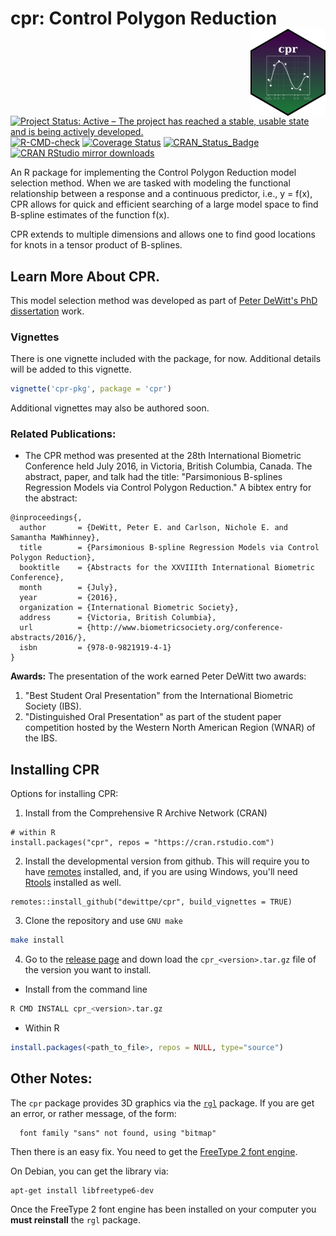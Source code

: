 cpr: Control Polygon Reduction <img src="cpr-hex-small.png" align="right"/>
=====================================================================

[![Project Status: Active – The project has reached a stable, usable state and is being actively developed.](http://www.repostatus.org/badges/latest/active.svg)](https://www.repostatus.org/#active)
[![R-CMD-check](https://github.com/dewittpe/cpr/workflows/R-CMD-check/badge.svg)](https://github.com/dewittpe/cpr/actions)
[![Coverage Status](https://img.shields.io/codecov/c/github/dewittpe/cpr/master.svg)](https://app.codecov.io/github/dewittpe/cpr?branch=master)
[![CRAN_Status_Badge](http://www.r-pkg.org/badges/version/cpr)](https://cran.r-project.org/package=cpr)
[![CRAN RStudio mirror downloads](http://cranlogs.r-pkg.org/badges/cpr)](http://www.r-pkg.org/pkg/cpr)


An R package for implementing the Control Polygon Reduction model
selection method.  When we are tasked with modeling the functional relationship
between a response and a continuous predictor, i.e., y = f(x), CPR allows for quick and
efficient searching of a large model space to find B-spline estimates of the
function f(x).

CPR extends to multiple dimensions and allows one to find good locations for
knots in a tensor product of B-splines.

## Learn More About CPR.
This model selection method was developed as part of [Peter DeWitt's PhD
dissertation](https://doi.org/10.25677/awnc-b795) work.

### Vignettes

There is one vignette included with the package, for now.  Additional details
will be added to this vignette.

```r
vignette('cpr-pkg', package = 'cpr')
```

Additional vignettes may also be authored soon.

### Related Publications:

* The CPR method was presented at the 28th International Biometric Conference
  held July 2016, in Victoria, British Columbia, Canada.  The abstract, paper,
  and talk had the title:
  "Parsimonious B-splines Regression Models via Control Polygon
  Reduction."  A bibtex entry for the abstract:

```
@inproceedings{,
  author       = {DeWitt, Peter E. and Carlson, Nichole E. and Samantha MaWhinney},
  title        = {Parsimonious B-spline Regression Models via Control Polygon Reduction},
  booktitle    = {Abstracts for the XXVIIIth International Biometric Conference},
  month        = {July},
  year         = {2016},
  organization = {International Biometric Society},
  address      = {Victoria, British Columbia},
  url          = {http://www.biometricsociety.org/conference-abstracts/2016/},
  isbn         = {978-0-9821919-4-1}
}
```

**Awards:** The presentation of the work earned Peter DeWitt two awards:

1. "Best Student Oral Presentation" from the International Biometric Society
   (IBS).
2. "Distinguished Oral Presentation" as part of the student
   paper competition hosted by the Western North American Region
   (WNAR) of the IBS.

## Installing CPR
Options for installing CPR:
1. Install from the Comprehensive R Archive Network (CRAN)

```
# within R
install.packages("cpr", repos = "https://cran.rstudio.com")
```

2. Install the developmental version from github.  This will require you to have
   [remotes](https://cran.r-project.org/package=remotes) installed, and, if you are
   using Windows, you'll need
   [Rtools](https://cran.r-project.org/bin/windows/Rtools/) installed as well.

```
remotes::install_github("dewittpe/cpr", build_vignettes = TRUE)
```

3. Clone the repository and use `GNU make`

```bash
make install
```

4. Go to the [release page](https://github.com/dewittpe/cpr/releases) and down
   load the `cpr_<version>.tar.gz` file of the version you want to install.

  * Install from the command line

```bash
R CMD INSTALL cpr_<version>.tar.gz
```

  * Within R

```r
install.packages(<path_to_file>, repos = NULL, type="source")
```

## Other Notes:
The `cpr` package provides 3D graphics via the
[`rgl`](https://CRAN.R-project.org/package=rgl) package.  If you are get an
error, or rather message, of the form:
```
  font family "sans" not found, using "bitmap"
```
Then there is an easy fix.  You need to get the [FreeType 2 font
engine](https://freetype.org/).

On Debian, you can get the library via:

```
apt-get install libfreetype6-dev
```

Once the FreeType 2 font engine has been installed on your computer you **must
reinstall** the `rgl` package.
